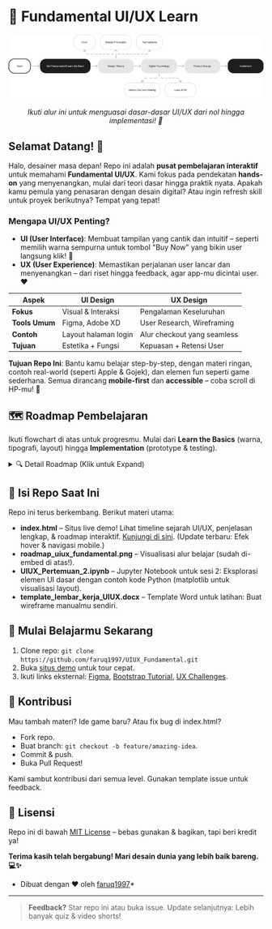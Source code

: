 # 🚀 Fundamental UI/UX Learn

<div align="center">
  <img src="./roadmap_uiux_fundamental.png" alt="UI/UX Roadmap" width="800" />
  <br><br>
  <em>Ikuti alur ini untuk menguasai dasar-dasar UI/UX dari nol hingga implementasi! 🌟</em>
</div>

## Selamat Datang! 👋

Halo, desainer masa depan! Repo ini adalah **pusat pembelajaran interaktif** untuk memahami **Fundamental UI/UX**. Kami fokus pada pendekatan **hands-on** yang menyenangkan, mulai dari teori dasar hingga praktik nyata. Apakah kamu pemula yang penasaran dengan desain digital? Atau ingin refresh skill untuk proyek berikutnya? Tempat yang tepat!

### Mengapa UI/UX Penting?
- **UI (User Interface)**: Membuat tampilan yang cantik dan intuitif – seperti memilih warna sempurna untuk tombol "Buy Now" yang bikin user langsung klik! 🎨
- **UX (User Experience)**: Memastikan perjalanan user lancar dan menyenangkan – dari riset hingga feedback, agar app-mu dicintai user. ❤️

| Aspek | UI Design | UX Design |
|-------|-----------|-----------|
| **Fokus** | Visual & Interaksi | Pengalaman Keseluruhan |
| **Tools Umum** | Figma, Adobe XD | User Research, Wireframing |
| **Contoh** | Layout halaman login | Alur checkout yang seamless |
| **Tujuan** | Estetika + Fungsi | Kepuasan + Retensi User |

**Tujuan Repo Ini**: Bantu kamu belajar step-by-step, dengan materi ringan, contoh real-world (seperti Apple & Gojek), dan elemen fun seperti game sederhana. Semua dirancang **mobile-first** dan **accessible** – coba scroll di HP-mu! 📱

## 🗺️ Roadmap Pembelajaran
Ikuti flowchart di atas untuk progresmu. Mulai dari **Learn the Basics** (warna, tipografi, layout) hingga **Implementation** (prototype & testing).

<details>
<summary>🔍 Detail Roadmap (Klik untuk Expand)</summary>

1. **Get Started / Learn the Basic**  
   - Pahami warna, tipografi, & layout.  
   - Riset user dasar (persona & journey map).

2. **Design Theory**  
   - Sejarah UI/UX (dari 1990-an GUI hingga neumorphism 2020-an).  
   - Prinsip: Hierarchy, Consistency, Simplicity.

3. **Digital Psychology**  
   - Mengapa user klik tombol merah? (FOMO & Gestalt).  
   - Accessibility untuk semua user.

4. **Product Design**  
   - Buat wireframe & prototype.  
   - Tools: Figma, Uizard.

5. **Implementation**  
   - Testing usability & iterasi.  
   - Tren terkini: AI-driven design.

</details>

## 📁 Isi Repo Saat Ini
Repo ini terus berkembang. Berikut materi utama:

- **index.html** – Situs live demo! Lihat timeline sejarah UI/UX, penjelasan lengkap, & roadmap interaktif. [Kunjungi di sini](https://faruq1997.github.io/UIUX_Fundamental/). (Update terbaru: Efek hover & navigasi mobile.)
- **roadmap_uiux_fundamental.png** – Visualisasi alur belajar (sudah di-embed di atas!).
- **UIUX_Pertemuan_2.ipynb** – Jupyter Notebook untuk sesi 2: Eksplorasi elemen UI dasar dengan contoh kode Python (matplotlib untuk visualisasi layout).
- **template_lembar_kerja_UIUX.docx** – Template Word untuk latihan: Buat wireframe manualmu sendiri.

## 🚀 Mulai Belajarmu Sekarang
1. Clone repo: `git clone https://github.com/faruq1997/UIUX_Fundamental.git`
2. Buka [situs demo](https://faruq1997.github.io/UIUX_Fundamental/) untuk tour cepat.
3. Ikuti links eksternal: [Figma](https://www.figma.com), [Bootstrap Tutorial](https://www.w3schools.com/bootstrap5/index.php), [UX Challenges](https://www.uxtools.co/challenges).

## 🤝 Kontribusi
Mau tambah materi? Ide game baru? Atau fix bug di index.html?  
- Fork repo.  
- Buat branch: `git checkout -b feature/amazing-idea`.  
- Commit & push.  
- Buka Pull Request!  

Kami sambut kontribusi dari semua level. Gunakan template issue untuk feedback.

## 📄 Lisensi
Repo ini di bawah [MIT License](LICENSE) – bebas gunakan & bagikan, tapi beri kredit ya! 

**Terima kasih telah bergabung! Mari desain dunia yang lebih baik bareng. 💻✨**  
* Dibuat dengan ❤️ oleh [faruq1997](https://github.com/faruq1997)*  

---

> **Feedback?** Star repo ini atau buka issue. Update selanjutnya: Lebih banyak quiz & video shorts!
